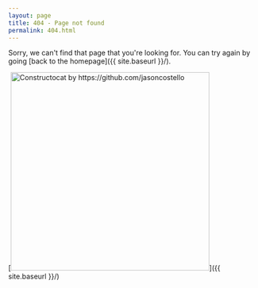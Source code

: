 ```yaml
---
layout: page
title: 404 - Page not found
permalink: 404.html
---
```


Sorry, we can't find that page that you're looking for. You can try again by going [back to the homepage]({{ site.baseurl }}/).

[<img src="{{ site.baseurl }}/d/images/404.jpg" alt="Constructocat by https://github.com/jasoncostello" style="width: 400px;"/>]({{ site.baseurl }}/)
